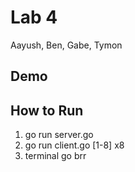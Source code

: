 # Lab 4

Aayush, Ben, Gabe, Tymon

## Demo

<!-- https://github.com/user-attachments/assets/f519998e-15e7-4121-afec-2f92a27ef8bc -->

## How to Run

1. go run server.go
2. go run client.go [1-8] x8
3. terminal go brr
